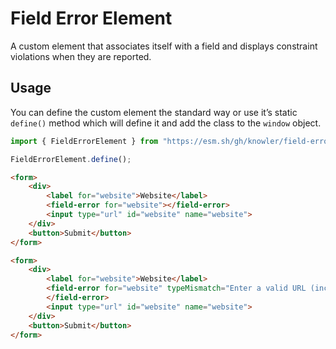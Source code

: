 # Field Error Element

A custom element that associates itself with a field and displays
constraint violations when they are reported.

## Usage

You can define the custom element the standard way or use it’s static
`define()` method which will define it and add the class to the `window`
object.

```javascript
import { FieldErrorElement } from "https://esm.sh/gh/knowler/field-error-element/field-error-element.js?raw";

FieldErrorElement.define();
```

```html
<form>
	<div>
		<label for="website">Website</label>
		<field-error for="website"></field-error>
		<input type="url" id="website" name="website">
	</div>
	<button>Submit</button>
</form>
```

```html
<form>
	<div>
		<label for="website">Website</label>
		<field-error for="website" typeMismatch="Enter a valid URL (including the protocol)">
		</field-error>
		<input type="url" id="website" name="website">
	</div>
	<button>Submit</button>
</form>
```
